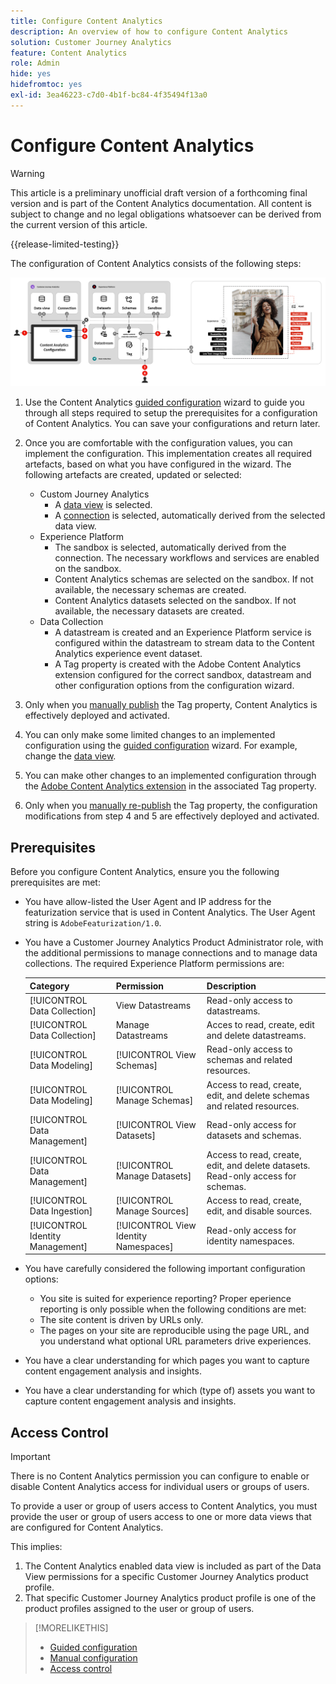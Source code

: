```yaml
---
title: Configure Content Analytics
description: An overview of how to configure Content Analytics
solution: Customer Journey Analytics
feature: Content Analytics
role: Admin
hide: yes
hidefromtoc: yes
exl-id: 3ea46223-c7d0-4b1f-bc84-4f35494f13a0
---
```

# Configure Content Analytics

>[!WARNING]
>
>This article is a preliminary unofficial draft version of a forthcoming final version and is part of the Content Analytics documentation. All content is subject to change and no legal obligations whatsoever can be derived from the current version of this article.  
>

{{release-limited-testing}}

The configuration of Content Analytics consists of the following steps:

![Configuration of Content Analytics](../assets/aca-configuration.svg)

1. Use the Content Analytics [guided configuration](guided.md) wizard to guide you through all steps required to setup the prerequisites for a configuration of Content Analytics. You can save your configurations and return later.
1. Once you are comfortable with the configuration values, you can implement the configuration. This implementation creates all required artefacts, based on what you have configured in the wizard. The following artefacts are created, updated or selected:
   * Custom Journey Analytics
     * A [data view](/help/data-views/data-views.md) is selected.
     * A [connection](/help/connections/overview.md) is selected, automatically derived from the selected data view.
   * Experience Platform
     * The sandbox is selected, automatically derived from the connection. The necessary workflows and services are enabled on the sandbox.
     * Content Analytics schemas are selected on the sandbox. If not available, the necessary schemas are created.
     * Content Analytics datasets selected on the sandbox. If not available, the necessary datasets are created.
   * Data Collection
     * A datastream is created and an Experience Platform service is configured within the datastream to stream data to the Content Analytics experience event dataset.
     * A Tag property is created with the Adobe Content Analytics extension configured for the correct sandbox, datastream and other configuration options from the configuration wizard.
1. Only when you [manually publish](manual.md) the Tag property, Content Analytics is effectively deployed and activated.

1. You can only make some limited changes to an implemented configuration using the [guided configuration](guided.md) wizard. For example, change the [data view](/help/data-views/data-views.md).
1. You can make other changes to an implemented configuration through the [Adobe Content Analytics extension](https://experienceleague.adobe.com/en/docs/experience-platform/tags/extensions/client/content-analytics/overview) in the associated Tag property.
1. Only when you [manually re-publish](manual.md) the Tag property, the configuration modifications from step 4 and 5 are effectively deployed and activated.


## Prerequisites

Before you configure Content Analytics, ensure you the following prerequisites are met:



* You have allow-listed the User Agent and IP address for the featurization service that is used in Content Analytics. The User Agent string is `AdobeFeaturization/1.0`.
* You have a Customer Journey Analytics Product Administrator role, with the additional permissions to manage connections and to manage data collections. The required Experience Platform permissions are:
  
   | Category | Permission | Description |
   |---|---|---|
   | [!UICONTROL Data Collection] | View Datastreams | Read-only access to datastreams. |
   | [!UICONTROL Data Collection] | Manage Datastreams | Acces to read, create, edit and delete datastreams. |
   | [!UICONTROL Data Modeling] | [!UICONTROL View Schemas] | Read-only access to schemas and related resources. |
   | [!UICONTROL Data Modeling] | [!UICONTROL Manage Schemas] | Access to read, create, edit, and delete schemas and related resources. |
   | [!UICONTROL Data Management] | [!UICONTROL View Datasets] | Read-only access for datasets and schemas. |
   | [!UICONTROL Data Management] | [!UICONTROL Manage Datasets] | Access to read, create, edit, and delete datasets. Read-only access for schemas. |
   | [!UICONTROL Data Ingestion] | [!UICONTROL Manage Sources] | Access to read, create, edit, and disable sources. |
   | [!UICONTROL Identity Management] | [!UICONTROL View Identity Namespaces] | Read-only access for identity namespaces. |

* You have carefully considered the following important configuration options:

   * You site is suited for experience reporting? Proper eperience reporting is only possible when the following conditions are met:
   * The site content is driven by URLs only.
   * The pages on your site are reproducible using the page URL, and you understand what optional URL parameters drive experiences.
* You have a clear understanding for which pages you want to capture content engagement analysis and insights.
* You have a clear understanding for which (type of) assets you want to capture content engagement analysis and insights.


## Access Control

>[!IMPORTANT]
>
>There is no Content Analytics permission you can configure to enable or disable Content Analytics access for individual users or groups of users.
>

To provide a user or group of users access to Content Analytics, you must provide the user or group of users access to one or more data views that are configured for Content Analytics.

This implies:

1. The Content Analytics enabled data view is included as part of the Data View permissions for a specific Customer Journey Analytics product profile.
1. That specific Customer Journey Analytics product profile is one of the product profiles assigned to the user or group of users.

>[!MORELIKETHIS]
>
>* [Guided configuration](guided.md)
>* [Manual configuration](manual.md)
>* [Access control](/help/technotes/access-control.md)
>


